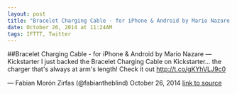 ```yaml
---
layout: post
title: "Bracelet Charging Cable - for iPhone & Android by Mario Nazare — Kickstarter"
date: October 26, 2014 at 11:24AM
tags: IFTTT, Twitter
---
```

##Bracelet Charging Cable - for iPhone & Android by Mario Nazare — Kickstarter
I just backed the Bracelet Charging Cable on Kickstarter... the charger that's always at arm's length! Check it out http://t.co/gKYhVLJ9c0

— Fabian Morón Zirfas (@fabiantheblind) October 26, 2014
[link to source](http://ift.tt/1sJl8tN) 
